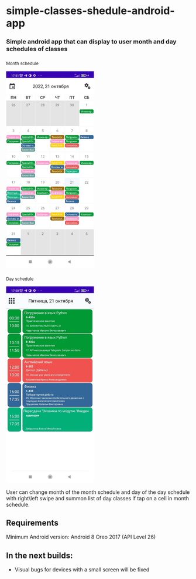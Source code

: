 # simple-classes-shedule-android-app

### Simple android app that can display to user month and day schedules of classes

<sub>Month schedule</sub>

[<img src="https://github.com/mikhail-moro/res/blob/main/month_schedule.jpg" width="240" />](https://github.com/mikhail-moro/res/blob/main/month_schedule.jpg)


<sub>Day schedule</sub>

[<img src="https://github.com/mikhail-moro/res/blob/main/daily_schedule.jpg" width="240" />](https://github.com/mikhail-moro/res/blob/main/daily_schedule.jpg)


User can change month of the month schedule and day of the day schedule with right\left swipe and summon list of day classes if tap on a cell in month schedule.


## Requirements

Minimum Android version: Android 8 Oreo 2017 (API Level 26)


## In the next builds:
  + Visual bugs for devices with a small screen will be fixed

